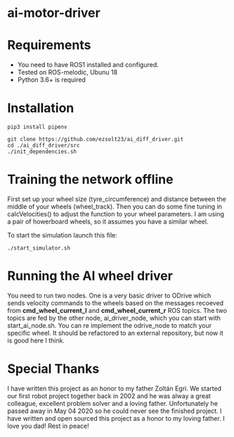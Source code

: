# ai-motor-driver

# Requirements

- You need to have ROS1 installed and configured. 
- Tested on ROS-melodic, Ubunu 18
- Python 3.6+ is required

# Installation

    pip3 install pipenv

    git clone https://github.com/ezsolt23/ai_diff_driver.git
    cd ./ai_diff_driver/src
    ./init_dependencies.sh

# Training the network offline

First set up your wheel size (tyre_circumference) and distance between the middle of your wheels (wheel_track).
Then you can do some fine tuning in calcVelocities() to adjust the function to your wheel parameters. I am using a 
pair of howerboard wheels, so it assumes you have a similar wheel.

To start the simulation launch this file:

    ./start_simulator.sh
    
# Running the AI wheel driver

You need to run two nodes. One is a very basic driver to ODrive which sends velocity commands to the wheels based on
the messages recoeved from **cmd_wheel_current_l** and **cmd_wheel_current_r** ROS topics. The two topics are fed by 
the other node, ai_driver_node, which you can start with start_ai_node.sh. You can re implement the odrive_node to
match your specific wheel. It should be refactored to an external repository, but now it is good here I think.

# Special Thanks

I have written this project as an honor to my father Zoltán Egri. We started our first robot project together back in 2002
and he was alway a great colleague, excellent problem solver and a loving father. Unfortunately he passed away in May 04 2020
so he could never see the finished project. I have written and open sourced this project as a honor to my loving father. 
I love you dad! Rest in peace!
